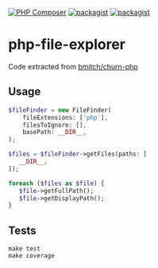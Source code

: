 [![PHP Composer](https://github.com/DeGraciaMathieu/php-file-explorer/actions/workflows/build.yml/badge.svg)](https://github.com/DeGraciaMathieu/php-file-explorer/actions/workflows/build.yml)
[![packagist](https://img.shields.io/packagist/v/DeGraciaMathieu/php-file-explorer)]([https://github.com/DeGraciaMathieu/php-file-explorer/actions/workflows/build.yml](https://img.shields.io/packagist/v/DeGraciaMathieu/php-file-explorer))
[![packagist](https://img.shields.io/packagist/dependency-v/degraciamathieu/php-file-explorer/php)]([https://img.shields.io/packagist/dependency-v/degraciamathieu/php-file-explorer/php](https://img.shields.io/packagist/dependency-v/degraciamathieu/php-file-explorer/php))
# php-file-explorer
Code extracted from [bmitch/churn-php](https://github.com/bmitch/churn-php)
## Usage
```php
$fileFinder = new FileFinder(
    fileExtensions: ['php'], 
    filesToIgnore: [], 
    basePath: __DIR__,
);

$files = $fileFinder->getFiles(paths: [
   __DIR__,
]);

foreach ($files as $file) {
   $file->getFullPath();
   $file->getDisplayPath();
}
```
## Tests
```
make test
make coverage
```
